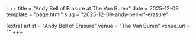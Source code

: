 +++
title = "Andy Bell of Erasure at The Van Buren"
date = 2025-12-09
template = "page.html"
slug = "2025-12-09-andy-bell-of-erasure"

[extra]
artist = "Andy Bell of Erasure"
venue = "The Van Buren"
venue_url = ""
+++
